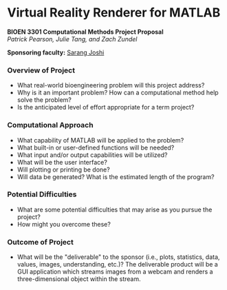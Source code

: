 # Virtual Reality Renderer for MATLAB
**BIOEN 3301 Computational Methods Project Proposal**  
*Patrick Pearson, Julie Tang, and Zach Zundel*

**Sponsoring faculty:** [Sarang Joshi](https://www.bioen.utah.edu/directory/profile.php?userID=252)

### Overview of Project
 - What real-world bioengineering problem will this project address?
 - Why is it an important problem? How can a computational method help solve the problem?
 - Is the anticipated level of effort appropriate for a term project?

### Computational Approach
 - What capability of MATLAB will be applied to the problem?
 - What built-in or user-defined functions will be needed?
 - What input and/or output capabilities will be utilized?
 - What will be the user interface?
 - Will plotting or printing be done?
 - Will data be generated? What is the estimated length of the program?

### Potential Difficulties
 - What are some potential difficulties that may arise as you pursue the project?
 - How might you overcome these?

### Outcome of Project
 - What will be the "deliverable" to the sponsor (i.e., plots, statistics, data, values, images, understanding, etc.)?
 The deliverable product will be a GUI application which streams images from a webcam and renders a three-dimensional object within the stream.
